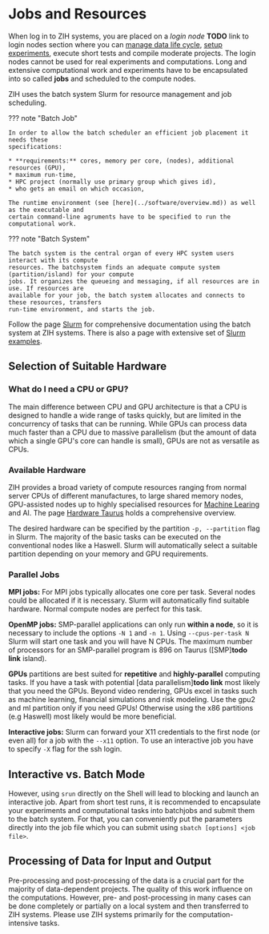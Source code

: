# Jobs and Resources

When log in to ZIH systems, you are placed on a *login node* **TODO** link to login nodes section
where you can [manage data life cycle](../data_lifecycle/overview.md),
[setup experiments](../data_lifecycle/experiments.md), execute short tests and compile moderate
projects. The login nodes cannot be used for real experiments and computations. Long and extensive
computational work and experiments have to be encapsulated into so called **jobs** and scheduled to
the compute nodes.

<!--Login nodes which are using for login can not be used for your computations.-->
<!--To run software, do calculations and experiments, or compile your code compute nodes have to be used.-->

ZIH uses the batch system Slurm for resource management and job scheduling.
<!--[HPC Introduction]**todo link** is a good resource to get started with it.-->

??? note "Batch Job"

    In order to allow the batch scheduler an efficient job placement it needs these
    specifications:

    * **requirements:** cores, memory per core, (nodes), additional resources (GPU),
    * maximum run-time,
    * HPC project (normally use primary group which gives id),
    * who gets an email on which occasion,

    The runtime environment (see [here](../software/overview.md)) as well as the executable and
    certain command-line agruments have to be specified to run the computational work.

??? note "Batch System"

    The batch system is the central organ of every HPC system users interact with its compute
    resources. The batchsystem finds an adequate compute system (partition/island) for your compute
    jobs. It organizes the queueing and messaging, if all resources are in use. If resources are
    available for your job, the batch system allocates and connects to these resources, transfers
    run-time environment, and starts the job.

Follow the page [Slurm](slurm.md) for comprehensive documentation using the batch system at
ZIH systems. There is also a page with extensive set of [Slurm examples](slurm_examples.md).

## Selection of Suitable Hardware

### What do I need a CPU or GPU?

The main difference between CPU and GPU architecture is that a CPU is designed to handle a wide
range of tasks quickly, but are limited in the concurrency of tasks that can be running. While GPUs
can process data much faster than a CPU due to massive parallelism (but the amount of data which
a single GPU's core can handle is small), GPUs are not as versatile as CPUs.

### Available Hardware

ZIH provides a broad variety of compute resources ranging from normal server CPUs of different
manufactures, to large shared memory nodes, GPU-assisted nodes up to highly specialised resources for
[Machine Learing](../software/machine_learning.md) and AI.
The page [Hardware Taurus](hardware_taurus.md) holds a comprehensive overview.

The desired hardware can be specified by the partition `-p, --partition` flag in Slurm.
The majority of the basic tasks can be executed on the conventional nodes like a Haswell. Slurm will
automatically select a suitable partition depending on your memory and GPU requirements.

### Parallel Jobs

**MPI jobs:** For MPI jobs typically allocates one core per task. Several nodes could be allocated
if it is necessary. Slurm will automatically find suitable hardware. Normal compute nodes are
perfect for this task.

**OpenMP jobs:** SMP-parallel applications can only run **within a node**, so it is necessary to
include the options `-N 1` and `-n 1`. Using `--cpus-per-task N` Slurm will start one task and you
will have N CPUs. The maximum number of processors for an SMP-parallel program is 896 on Taurus
([SMP]**todo link** island).

**GPUs** partitions are best suited for **repetitive** and **highly-parallel** computing tasks. If
you have a task with potential [data parallelism]**todo link** most likely that you need the GPUs.
Beyond video rendering, GPUs excel in tasks such as machine learning, financial simulations and risk
modeling. Use the gpu2 and ml partition only if you need GPUs! Otherwise using the x86 partitions
(e.g Haswell) most likely would be more beneficial.

**Interactive jobs:** Slurm can forward your X11 credentials to the first node (or even all) for a job
with the `--x11` option. To use an interactive job you have to specify `-X` flag for the ssh login.

## Interactive vs. Batch Mode

However, using `srun` directly on the Shell will lead to blocking and launch an interactive job.
Apart from short test runs, it is recommended to encapsulate your experiments and computational
tasks into batchjobs and submit them to the batch system. For that, you can conveniently put the
parameters directly into the job file which you can submit using `sbatch [options] <job file>`.

## Processing of Data for Input and Output

Pre-processing and post-processing of the data is a crucial part for the majority of data-dependent
projects. The quality of this work influence on the computations. However, pre- and post-processing
in many cases can be done completely or partially on a local system and then transferred to ZIH
systems. Please use ZIH systems primarily for the computation-intensive tasks.

<!--Useful links: [Batch Systems]**todo link**, [Hardware Taurus]**todo link**, [HPC-DA]**todo link**,-->
<!--[Slurm]**todo link**-->
